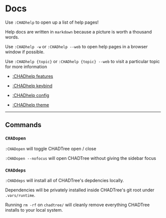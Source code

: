 # Docs

Use `:CHADhelp` to open up a list of help pages!

Help docs are written in `markdown` because a picture is worth a thousand words.

Use `:CHADhelp -w` or `:CHADhelp --web` to open help pages in a browser window if possible.

Use `:CHADhelp {topic}` or `:CHADhelp {topic} --web` to visit a particular topic for more information

- [:CHADhelp features](https://github.com/ms-jpq/chadtree/tree/future2/docs/FEATURES.md)

- [:CHADhelp keybind](https://github.com/ms-jpq/chadtree/tree/future2/docs/KEYBIND.md)

- [:CHADhelp config](https://github.com/ms-jpq/chadtree/tree/future2/docs/CONFIGURATION.md)

- [:CHADhelp theme](https://github.com/ms-jpq/chadtree/tree/future2/docs/THEME.md)

---

## Commands

### `CHADopen`

`:CHADopen` will toggle CHADTree open / close

`:CHADopen --nofocus` will open CHADTree without giving the sidebar focus

### `CHADdeps`

`:CHADdeps` will install all of CHADTree's depdencies locally.

Dependencies will be privately installed inside CHADTree's git root under `.vars/runtime`.

Running `rm -rf` on `chadtree/` will cleanly remove everything CHADTree installs to your local system.
